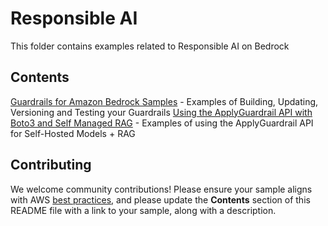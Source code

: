# Responsible AI

This folder contains examples related to Responsible AI on Bedrock

## Contents

[Guardrails for Amazon Bedrock Samples](guardrails-for-amazon-bedrock-samples) - Examples of Building, Updating, Versioning and Testing your Guardrails
[Using the ApplyGuardrail API with Boto3 and Self Managed RAG](guardrails-for-amazon-bedrock-samples/bedrock_guardrails_apply_guardrail_api) - Examples of using the ApplyGuardrail API for Self-Hosted Models + RAG


## Contributing

We welcome community contributions! Please ensure your sample aligns with AWS [best practices](https://aws.amazon.com/architecture/well-architected/), and please update the **Contents** section of this README file with a link to your sample, along with a description.
